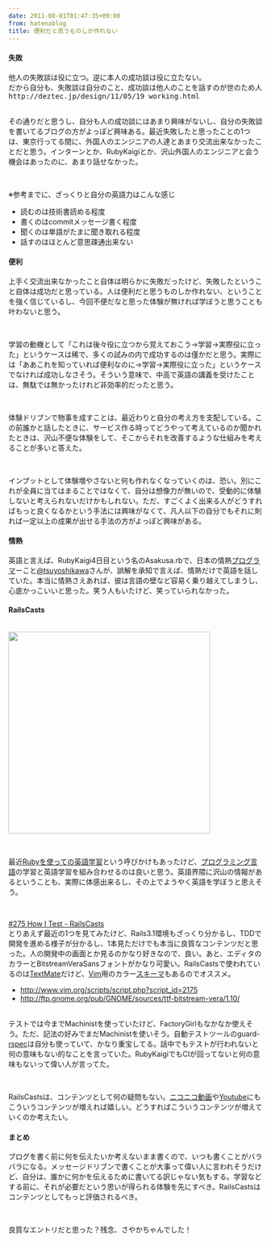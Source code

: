 ```yaml
---
date: 2011-08-01T01:47:35+09:00
from: hatenablog
title: 便利だと思うものしか作れない
---
```



<div class="section">
    <h4>失敗</h4>
    <pre class="code lang-txt" data-lang="txt" data-unlink>他人の失敗談は役に立つ。逆に本人の成功談は役に立たない。
だから自分も、失敗談は自分のこと、成功談は他人のことを話すのが世のため人のため。
http://deztec.jp/design/11/05/19_working.html
</pre><p><br />
その通りだと思うし、自分も人の成功談にはあまり興味がないし、自分の失敗談を書いてるブログの方がよっぽど興味ある。最近失敗したと思ったことの1つは、東京行ってる間に、外国人のエンジニアの人達とあまり交流出来なかったことだと思う。インターンとか、RubyKaigiとか、沢山外国人のエンジニアと会う機会はあったのに、あまり話せなかった。</p><br />
<p>※参考までに、ざっくりと自分の英語力はこんな感じ</p>

<ul>
<li>読むのは技術書読める程度</li>
<li>書くのはcommitメッセージ書く程度</li>
<li>聞くのは単語がたまに聞き取れる程度</li>
<li>話すのはほとんど意思疎通出来ない</li>
</ul>
</div>
<div class="section">
    <h4>便利</h4>
    <p>上手く交流出来なかったこと自体は明らかに失敗だったけど、失敗したということ自体は成功だと思っている。人は便利だと思うものしか作れない、ということを強く信じているし、今回不便だなと思った体験が無ければ学ぼうと思うことも叶わないと思う。</p><br />
<p>学習の動機として「これは後々役に立つから覚えておこう→学習→実際役に立った」というケースは稀で、多くの試みの内で成功するのは僅かだと思う。実際には「ああこれを知っていれば便利なのに→学習→実際役に立った」というケースでなければ成功しなさそう。そういう意味で、中高で英語の講義を受けたことは、無駄では無かったけれど非効率的だったと思う。</p><br />
<p>体験ドリブンで物事を成すことは、最近わりと自分の考え方を支配している。この前誰かと話したときに、サービス作る時ってどうやって考えているのか聞かれたときは、沢山不便な体験をして、そこからそれを改善するような仕組みを考えることが多いと答えた。</p><br />
<p>インプットとして体験増やさないと何も作れなくなっていくのは、恐い。別にこれが全員に当てはまることではなくて、自分は想像力が無いので、受動的に体験しないと考えられないだけかもしれない。ただ、すごくよく出来る人がどうすればもっと良くなるかという手法には興味がなくて、凡人以下の自分でもそれに則れば一定以上の成果が出せる手法の方がよっぽど興味がある。</p><p></p>

</div>
<div class="section">
    <h4>情熱</h4>
    <p>英語と言えば、RubyKaigi4日目という名のAsakusa.rbで、日本の情熱<a class="keyword" href="http://d.hatena.ne.jp/keyword/%A5%D7%A5%ED%A5%B0%A5%E9%A5%DE">プログラマ</a>ーこと<a href="http://twitter.com/#!/tsuyoshikawa">@tsuyoshikawa</a>さんが、誤解を承知で言えば、情熱だけで英語を話していた。本当に情熱さえあれば、彼は言語の壁など容易く乗り越えてしまうし、心底かっこいいと思った。笑う人もいたけど、笑っていられなかった。</p><p></p>

</div>
<div class="section">
    <h4>RailsCasts</h4>
    <p><a href="http://railscasts.com/" target="_blank"><br />
<img src="http://gyazo.com/6c9014830cd9dc1f6bf3196675286871.png" width="400"/><br />
</a></p><br />
<p>最近<a href="http://www.mobalean.com/blog/2011/07/14/ruby-english">Ruby&#x3092;&#x4F7F;&#x3063;&#x3066;&#x306E;&#x82F1;&#x8A9E;&#x5B66;&#x7FD2;</a>という呼びかけもあったけど、<a class="keyword" href="http://d.hatena.ne.jp/keyword/%A5%D7%A5%ED%A5%B0%A5%E9%A5%DF%A5%F3%A5%B0%B8%C0%B8%EC">プログラミング言語</a>の学習と英語学習を組み合わせるのは良いと思う。英語界隈に沢山の情報があるということも、実際に体感出来るし、その上でようやく英語を学ぼうと思えそう。</p><br />
<p><a href="http://railscasts.com/episodes/275-how-i-test?autoplay=true">#275 How I Test - RailsCasts</a><br />
とりあえず最近の1つを見てみたけど、Rails3.1環境もざっくり分かるし、TDDで開発を進める様子が分かるし、1本見ただけでも本当に良質なコンテンツだと思った。人の開発中の画面とか見るのかなり好きなので、良い。あと、エディタのカラーとBitstreamVeraSansフォントがかなり可愛い。RailsCastsで使われているのは<a class="keyword" href="http://d.hatena.ne.jp/keyword/TextMate">TextMate</a>だけど、<a class="keyword" href="http://d.hatena.ne.jp/keyword/Vim">Vim</a>用のカラー<a class="keyword" href="http://d.hatena.ne.jp/keyword/%A5%B9%A5%AD%A1%BC%A5%DE">スキーマ</a>もあるのでオススメ。</p>

<ul>
<li><a href="http://www.vim.org/scripts/script.php?script_id=2175">http://www.vim.org/scripts/script.php?script_id=2175</a></li>
<li><a href="http://ftp.gnome.org/pub/GNOME/sources/ttf-bitstream-vera/1.10/">http://ftp.gnome.org/pub/GNOME/sources/ttf-bitstream-vera/1.10/</a></li>
</ul><p><br />
テストでは今までMachinistを使っていたけど、FactoryGirlもなかなか使えそう。ただ、記法の好みでまだMachinistを使いそう。自動テストツールのguard-<a class="keyword" href="http://d.hatena.ne.jp/keyword/rspec">rspec</a>は自分も使っていて、かなり重宝してる。話中でもテストが行われないと何の意味もない的なことを言っていた。RubyKaigiでもCIが回ってないと何の意味もないって偉い人が言ってた。</p><br />
<p>RailsCastsは、コンテンツとして何の疑問もない。<a class="keyword" href="http://d.hatena.ne.jp/keyword/%A5%CB%A5%B3%A5%CB%A5%B3%C6%B0%B2%E8">ニコニコ動画</a>や<a class="keyword" href="http://d.hatena.ne.jp/keyword/Youtube">Youtube</a>にもこういうコンテンツが増えれば嬉しい。どうすればこういうコンテンツが増えていくのか考えたい。</p><p></p>

</div>
<div class="section">
    <h4>まとめ</h4>
    <p>ブログを書く前に何を伝えたいか考えないまま書くので、いつも書くことがバラバラになる。メッセージドリブンで書くことが大事って偉い人に言われそうだけど、自分は、誰かに何かを伝えるために書いてる訳じゃない気もする。学習などする前に、それが必要だという思いが得られる体験を先にすべき。RailsCastsはコンテンツとしてもっと評価されるべき。</p><br />
<p>良質なエントリだと思った？残念、さやかちゃんでした！</p>

</div>
